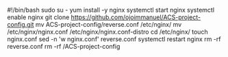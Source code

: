 #!/bin/bash
sudo su -
yum install -y nginx
systemctl start nginx
systemctl enable nginx
git clone https://github.com/ojoimmanuel/ACS-project-config.git
mv ACS-project-config/reverse.conf /etc/nginx/
mv /etc/nginx/nginx.conf /etc/nginx/nginx.conf-distro
cd /etc/nginx/
touch nginx.conf
sed -n 'w nginx.conf' reverse.conf
systemctl restart nginx
rm -rf reverse.conf
rm -rf /ACS-project-config
